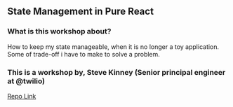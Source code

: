 ## State Management in Pure React

### What is this workshop about?
   How to keep my state manageable, when it is no longer a toy application.
   Some of trade-off i have to make to solve a problem.
### This is a workshop by, Steve Kinney (Senior principal engineer at @twilio)
[Repo Link](https://github.com/stevekinney/react-state-management)
